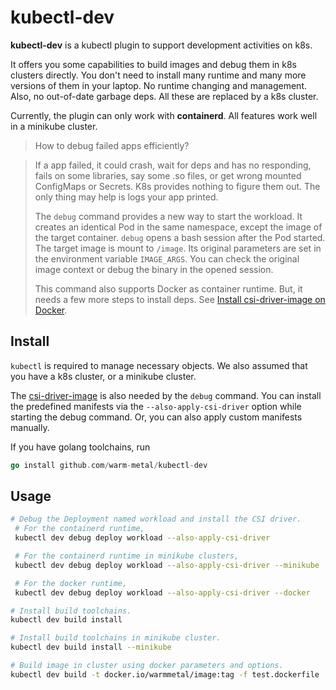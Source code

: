 # kubectl-dev

**kubectl-dev** is a kubectl plugin to support development activities on k8s.

It offers you some capabilities to build images and debug them in k8s clusters directly.
You don't need to install many runtime and many more versions of them in your laptop.
No runtime changing and management. Also, no out-of-date garbage deps. All these are replaced by a k8s cluster.

Currently, the plugin can only work with **containerd**. All features work well in a minikube cluster.

> How to debug failed apps efficiently?

> If a app failed, it could crash, wait for deps and has no responding, fails on some libraries, 
>say some .so files, or get wrong mounted ConfigMaps or Secrets.
>K8s provides nothing to figure them out. The only thing may help is logs your app printed.
>
> The `debug` command provides a new way to start the workload. It creates an identical Pod in the same namespace,
>except the image of the target container. `debug` opens a bash session after the Pod started. 
>The target image is mount to `/image`. Its original parameters are set in the environment variable `IMAGE_ARGS`.
>You can check the original image context or debug the binary in the opened session.
>
> This command also supports Docker as container runtime. But, it needs a few more steps to install deps.
>See [Install csi-driver-image on Docker](https://github.com/warm-metal/csi-driver-image#docker).

## Install

`kubectl` is required to manage necessary objects. We also assumed that you have a k8s cluster, or a minikube cluster.

The [csi-driver-image](https://github.com/warm-metal/csi-driver-image) is also needed by the `debug` command.
You can install the predefined manifests via the `--also-apply-csi-driver` option while starting the debug command.
Or, you can also apply custom manifests manually. 

If you have golang toolchains, run
```go
go install github.com/warm-metal/kubectl-dev
```

## Usage

```bash
# Debug the Deployment named workload and install the CSI driver.
 # For the containerd runtime,
 kubectl dev debug deploy workload --also-apply-csi-driver

 # For the containerd runtime in minikube clusters,
 kubectl dev debug deploy workload --also-apply-csi-driver --minikube

 # For the docker runtime,
 kubectl dev debug deploy workload --also-apply-csi-driver --docker

# Install build toolchains.
kubectl dev build install

# Install build toolchains in minikube cluster.
kubectl dev build install --minikube

# Build image in cluster using docker parameters and options.
kubectl dev build -t docker.io/warmmetal/image:tag -f test.dockerfile .
```
